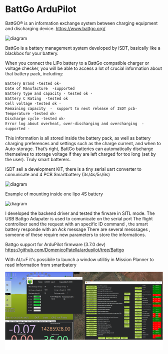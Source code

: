 # BattGo ArduPilot 
BattGO® is an information exchange system between charging equipment and discharging device.
https://www.battgo.org/

![diagram](https://github.com/domenicopatella/BattGo-ArduPilot-/blob/master/Media/IMG_1.bmp)

BattGo is a battery management system developed by iSDT, basically like a blackbox for your battery.

When you connect the LiPo battery to a BattGo compatible charger or voltage checker, you will be able to access a lot of crucial information about that battery pack, including:

    Battery Brand -tested ok- 
    Date of Manufacture  -supported
    Battery type and capacity - tested ok -
    Battery C Rating  -tested ok  
    Cell voltage -tested ok -
    Remaining capacity  -  support to next release of ISDT pcb- 
    Temperature -tested ok-
    Discharge cycle -tested ok-
    Error log about overheat, over-discharging and overcharging  - supported -

This information is all stored inside the battery pack, as well as battery charging preferences and settings such as the charge current, and when to Auto-storage.
That’s right, BattGo batteries can automatically discharge themselves to storage voltage if they are left charged for too long (set by the user). Truly smart batterers.

ISDT sell a development KIT, there is a tiny serial uart converter to comunicate  and 4 PCB Smartbattery  (3s/4s/5s/6s)

![diagram](https://github.com/domenicopatella/BattGo-ArduPilot-/blob/master/Media/developmentkit.png) 


Example of mounting inside one lipo 4S battery 

![diagram](https://github.com/domenicopatella/BattGo-ArduPilot-/blob/master/Media/immagine.png)


I developed the backend driver and tested  the firware in SITL mode.  The USB Battgo Adapater is used to comunicate on the serial port
The flight controlloer  send the request with an specific ID command , the smart battery responde with an Ack message
There are several messsages , someone of these require new parameters to store the informations. 

Battgo support for ArduPilot firmware (3.7.0 dev)
https://github.com/DomenicoPatella/ardupilot/tree/Battgo

With ALt+F it's possibile to launch a window utilitiy in Mission Planner to read information from smartbatery

![diagram](https://github.com/DomenicoPatella/BattGo-ArduPilot/blob/master/Media/WIndow.png)




